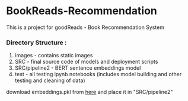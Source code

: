 # BookReads-Recommendation

This is a project for goodReads - Book Recommendation System
### Directory Structure : 
1. images - contains static images
2. SRC - final source code of models and deployment scripts
3. SRC/pipeline2 - BERT sentence embeddings model
4. test - all testing ipynb notebooks (includes model building and other testing and cleaning of data)          


download embeddings.pkl from [here](https://drive.google.com/file/d/1cvZbzBWdsTLGrS-RiYjoi2u_o44PMWNT/view?usp=sharing) and place it in "SRC/pipeline2"
